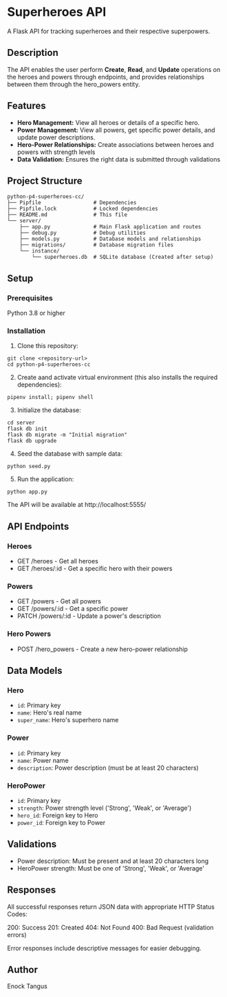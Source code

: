 # Superheroes API
A Flask API for tracking superheroes and their respective superpowers.

## Description
The API enables the user perform **Create**, **Read**, and **Update** operations on the heroes and powers through endpoints, and provides relationships between them through the hero_powers entity.

## Features

- **Hero Management:** View all heroes or details of a specific hero.
- **Power Management:** View all powers, get specific power details, and update power descriptions.
- **Hero-Power Relationships:** Create associations between heroes and powers with strength levels
- **Data Validation:** Ensures the right data is submitted through validations

## Project Structure

```
python-p4-superheroes-cc/
├── Pipfile                 # Dependencies
├── Pipfile.lock            # Locked dependencies
├── README.md               # This file
└── server/
    ├── app.py              # Main Flask application and routes
    ├── debug.py            # Debug utilities
    ├── models.py           # Database models and relationships
    ├── migrations/         # Database migration files
    └── instance/
        └── superheroes.db  # SQLite database (Created after setup)
```

## Setup
### Prerequisites

Python 3.8 or higher

### Installation

1. Clone this repository:
```
git clone <repository-url>
cd python-p4-superheroes-cc
```

2. Create aand activate virtual environment (this also installs the required dependencies):

```
pipenv install; pipenv shell
```

3. Initialize the database:
```
cd server
flask db init
flask db migrate -m "Initial migration"
flask db upgrade
```

4. Seed the database with sample data:

```
python seed.py
```


5. Run the application:
```
python app.py
```

The API will be available at http://localhost:5555/


## API Endpoints
### Heroes

- GET /heroes - Get all heroes
- GET /heroes/:id - Get a specific hero with their powers

### Powers

- GET /powers - Get all powers
- GET /powers/:id - Get a specific power
- PATCH /powers/:id - Update a power's description

### Hero Powers

- POST /hero_powers - Create a new hero-power relationship

## Data Models
### Hero

- `id`: Primary key
- `name`: Hero's real name
- `super_name`: Hero's superhero name

### Power

- `id`: Primary key
- `name`: Power name
- `description`: Power description (must be at least 20 characters)

### HeroPower

- `id`: Primary key
- `strength`: Power strength level ('Strong', 'Weak', or 'Average')
- `hero_id`: Foreign key to Hero
- `power_id`: Foreign key to Power

## Validations

- Power description: Must be present and at least 20 characters long
- HeroPower strength: Must be one of 'Strong', 'Weak', or 'Average'

## Responses
All successful responses return JSON data with appropriate HTTP Status Codes:

200: Success
201: Created
404: Not Found
400: Bad Request (validation errors)

Error responses include descriptive messages for easier debugging.

## Author
Enock Tangus
